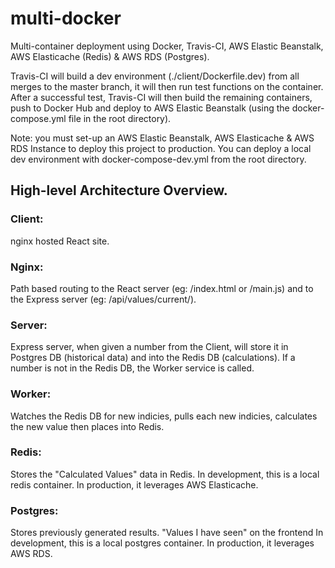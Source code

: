 # multi-docker

Multi-container deployment using Docker, Travis-CI, AWS Elastic Beanstalk, AWS Elasticache (Redis) & AWS RDS (Postgres).

Travis-CI will build a dev environment (./client/Dockerfile.dev) from all merges to the master branch, it will then run test functions on the container. 
After a successful test, Travis-CI will then build the remaining containers, push to Docker Hub and deploy to AWS Elastic Beanstalk (using the docker-compose.yml file in the root directory).

Note: you must set-up an AWS Elastic Beanstalk, AWS Elasticache & AWS RDS Instance to deploy this project to production. You can deploy a local dev environment with docker-compose-dev.yml from the root directory.

## High-level Architecture Overview.

### Client: 

nginx hosted React site.

### Nginx:

Path based routing to the React server (eg: /index.html or /main.js) and to the Express server (eg: /api/values/current/).

### Server:

Express server, when given a number from the Client, will store it in Postgres DB (historical data) and into the Redis DB (calculations). 
If a number is not in the Redis DB, the Worker service is called.

### Worker:

Watches the Redis DB for new indicies, pulls each new indicies, calculates the new value then places into Redis.

### Redis:

Stores the "Calculated Values" data in Redis.
In development, this is a local redis container. In production, it leverages AWS Elasticache.

### Postgres:

Stores previously generated results. "Values I have seen" on the frontend
In development, this is a local postgres container. In production, it leverages AWS RDS.
